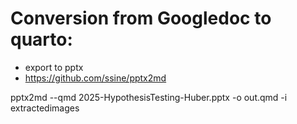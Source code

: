# Conversion from Googledoc to quarto:

- export to pptx
- https://github.com/ssine/pptx2md

pptx2md --qmd 2025-HypothesisTesting-Huber.pptx -o out.qmd -i extractedimages